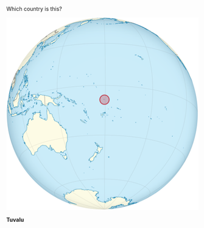 Which country is this?

![Map of a country](images/Tuvalu_on_the_globe_(Polynesia_centered).svg)
<!--question-->
**Tuvalu**
